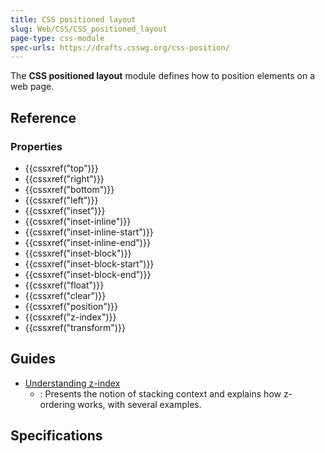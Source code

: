 ```yaml
---
title: CSS positioned layout
slug: Web/CSS/CSS_positioned_layout
page-type: css-module
spec-urls: https://drafts.csswg.org/css-position/
---
```




The **CSS positioned layout** module defines how to position elements on a web page.

## Reference

### Properties

- {{cssxref("top")}}
- {{cssxref("right")}}
- {{cssxref("bottom")}}
- {{cssxref("left")}}
- {{cssxref("inset")}}
- {{cssxref("inset-inline")}}
- {{cssxref("inset-inline-start")}}
- {{cssxref("inset-inline-end")}}
- {{cssxref("inset-block")}}
- {{cssxref("inset-block-start")}}
- {{cssxref("inset-block-end")}}
- {{cssxref("float")}}
- {{cssxref("clear")}}
- {{cssxref("position")}}
- {{cssxref("z-index")}}
- {{cssxref("transform")}}

## Guides

- [Understanding z-index](/Web/CSS/CSS_positioned_layout/Understanding_z-index)
  - : Presents the notion of stacking context and explains how z-ordering works, with several examples.

## Specifications


